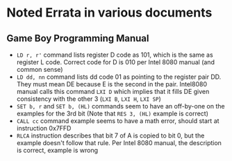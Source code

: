 # Noted Errata in various documents

## Game Boy Programming Manual
- `LD r, r'` command lists register D code as 101, which is the same as register L code. Correct code for D is 010 per Intel 8080 manual (and common sense)
- `LD dd, nn` command lists dd code 01 as pointing to the register pair DD. They must mean DE because E is the second in the pair. Intel8080 manual calls this command `LXI D` which implies that it fills DE given consistency with the other 3 (`LXI B`, `LXI H`, `LXI SP`)
- `SET b, r` and `SET b, (HL)` commands seem to have an off-by-one on the examples for the 3rd bit (Note that `RES 3, (HL)` example is correct)
- `CALL cc` command example seems to have a math error, should start at instruction 0x7FFD
- `RLCA` instruction describes that bit 7 of A is copied to bit 0, but the example doesn't follow that rule. Per Intel 8080 manual, the description is correct, example is wrong

